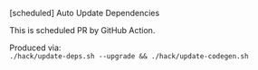 [scheduled] Auto Update Dependencies  

This is scheduled PR by GitHub Action.  

Produced via:  
`./hack/update-deps.sh --upgrade && ./hack/update-codegen.sh`  